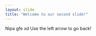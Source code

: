 ```yaml
---
layout: slide
title: "Welcome to our second slide!"
---
```

Nipa gfe xd
Use the left arrow to go back!
